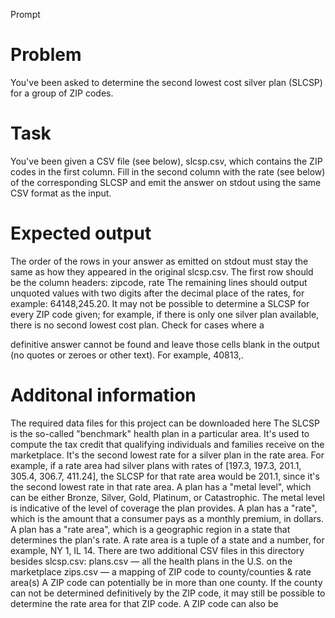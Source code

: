 Prompt

# Problem
You've been asked to determine the second lowest cost silver plan (SLCSP) for a group of ZIP
codes.

# Task
You've been given a CSV file (see below), slcsp.csv, which contains the ZIP codes in the first
column. Fill in the second column with the rate (see below) of the corresponding SLCSP and
emit the answer on stdout using the same CSV format as the input.

# Expected output
The order of the rows in your answer as emitted on stdout must stay the same as how they
appeared in the original slcsp.csv. The first row should be the column headers:
zipcode, rate
The remaining lines should output unquoted values with two digits after the decimal place of the
rates, for example: 64148,245.20.
It may not be possible to determine a SLCSP for every ZIP code given; for example, if there is
only one silver plan available, there is no second lowest cost plan. Check for cases where a

definitive answer cannot be found and leave those cells blank in the output (no quotes or zeroes
or other text). For example, 40813,.

# Additonal information
The required data files for this project can be downloaded here
The SLCSP is the so-called "benchmark" health plan in a particular area. It's used to compute
the tax credit that qualifying individuals and families receive on the marketplace. It's the second
lowest rate for a silver plan in the rate area.
For example, if a rate area had silver plans with rates of [197.3, 197.3, 201.1, 305.4,
306.7, 411.24], the SLCSP for that rate area would be 201.1, since it's the second lowest
rate in that rate area.
A plan has a "metal level", which can be either Bronze, Silver, Gold, Platinum, or Catastrophic.
The metal level is indicative of the level of coverage the plan provides.
A plan has a "rate", which is the amount that a consumer pays as a monthly premium, in dollars.
A plan has a "rate area", which is a geographic region in a state that determines the plan's rate.
A rate area is a tuple of a state and a number, for example, NY 1, IL 14.
There are two additional CSV files in this directory besides slcsp.csv:
plans.csv — all the health plans in the U.S. on the marketplace
zips.csv — a mapping of ZIP code to county/counties & rate area(s)
A ZIP code can potentially be in more than one county. If the county can not be determined
definitively by the ZIP code, it may still be possible to determine the rate area for that ZIP code.
A ZIP code can also be